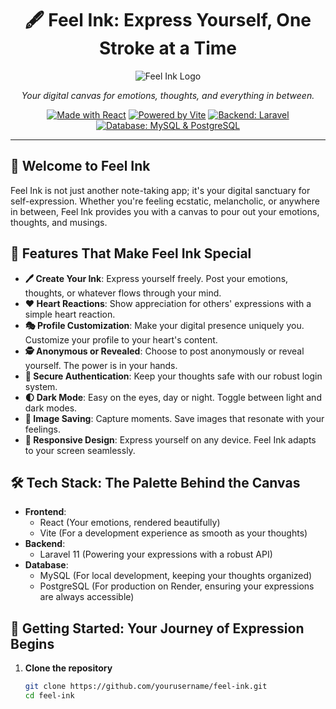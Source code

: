 <div align="center">

# 🖋️ Feel Ink: Express Yourself, One Stroke at a Time

![Feel Ink Logo](https://res.cloudinary.com/dihmqs39z/image/upload/v1729827554/Feel_Ink_pd4mn4.png)

*Your digital canvas for emotions, thoughts, and everything in between.*

[![Made with React](https://img.shields.io/badge/Made%20with-React-61DAFB?style=for-the-badge&logo=react)](https://reactjs.org/)
[![Powered by Vite](https://img.shields.io/badge/Powered%20by-Vite-646CFF?style=for-the-badge&logo=vite)](https://vitejs.dev/)
[![Backend: Laravel](https://img.shields.io/badge/Backend-Laravel-FF2D20?style=for-the-badge&logo=laravel)](https://laravel.com/)
[![Database: MySQL & PostgreSQL](https://img.shields.io/badge/Database-MySQL%20%7C%20PostgreSQL-4479A1?style=for-the-badge&logo=mysql&logoColor=white)](https://www.mysql.com/)

</div>

---

## 🌟 Welcome to Feel Ink

Feel Ink is not just another note-taking app; it's your digital sanctuary for self-expression. Whether you're feeling ecstatic, melancholic, or anywhere in between, Feel Ink provides you with a canvas to pour out your emotions, thoughts, and musings.

## 🎨 Features That Make Feel Ink Special

- **🖊️ Create Your Ink**: Express yourself freely. Post your emotions, thoughts, or whatever flows through your mind.
- **❤️ Heart Reactions**: Show appreciation for others' expressions with a simple heart reaction.
- **🎭 Profile Customization**: Make your digital presence uniquely you. Customize your profile to your heart's content.
- **🕵️ Anonymous or Revealed**: Choose to post anonymously or reveal yourself. The power is in your hands.
- **🔐 Secure Authentication**: Keep your thoughts safe with our robust login system.
- **🌓 Dark Mode**: Easy on the eyes, day or night. Toggle between light and dark modes.
- **💾 Image Saving**: Capture moments. Save images that resonate with your feelings.
- **📱 Responsive Design**: Express yourself on any device. Feel Ink adapts to your screen seamlessly.

## 🛠️ Tech Stack: The Palette Behind the Canvas

- **Frontend**: 
  - React (Your emotions, rendered beautifully)
  - Vite (For a development experience as smooth as your thoughts)
- **Backend**: 
  - Laravel 11 (Powering your expressions with a robust API)
- **Database**: 
  - MySQL (For local development, keeping your thoughts organized)
  - PostgreSQL (For production on Render, ensuring your expressions are always accessible)

## 🚀 Getting Started: Your Journey of Expression Begins

1. **Clone the repository**
   ```bash
   git clone https://github.com/yourusername/feel-ink.git
   cd feel-ink
